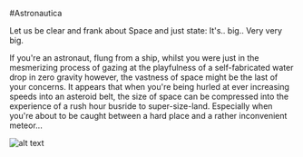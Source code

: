 #Astronautica

Let us be clear and frank about Space and just state: It's.. big.. Very very big. 

If you're an astronaut, flung from a ship, whilst you were just in the mesmerizing process of gazing at the playfulness of a self-fabricated water drop in zero gravity however, the vastness of space might be the last of your concerns. It appears that when you're being hurled at ever increasing speeds into an asteroid belt, the size of space can be compressed into the experience of a rush hour busride to super-size-land. Especially when you're about to be caught between a hard place and a rather inconvenient meteor...

![alt text](https://dl.dropboxusercontent.com/u/29970339/Astronautica/github_preview.PNG "Astronautica Preview")
